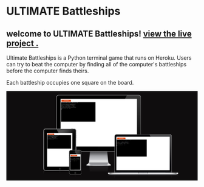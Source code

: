 # ULTIMATE Battleships

## welcome to ULTIMATE Battleships! [view the live project .](https://ultimate-bs-6e9e1c8e1d23.herokuapp.com/)

Ultimate Battleships is a Python terminal game that runs on Heroku. 
Users can try to beat the computer by finding all of the computer's battleships before the computer finds theirs.

 Each battleship occupies one square on the board.

![](assets/SC1.png)